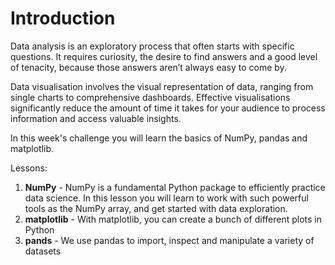 # Introduction

Data analysis is an exploratory process that often starts with specific questions. It requires curiosity, the desire to find answers and a good level of tenacity, because those answers aren’t always easy to come by.

Data visualisation involves the visual representation of data, ranging from single charts to comprehensive dashboards. Effective visualisations significantly reduce the amount of time it takes for your audience to process information and access valuable insights.

In this week's challenge you will learn the basics of NumPy, pandas and matplotlib.

Lessons:

1. **NumPy** - NumPy is a fundamental Python package to efficiently practice data science. In this lesson you will learn to work with such powerful tools as the NumPy array, and get started with data exploration.
2. **matplotlib** - With matplotlib, you can create a bunch of different plots in Python
3. **pands** - We use pandas to import, inspect and manipulate a variety of datasets

